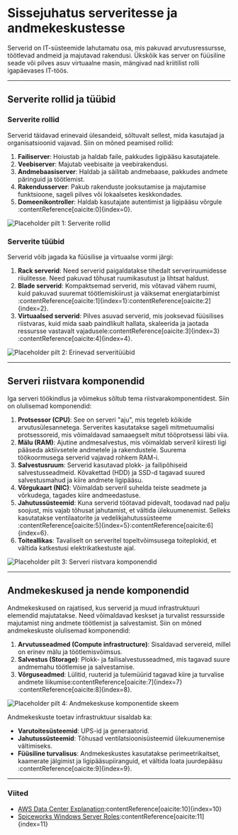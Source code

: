 # Sissejuhatus serveritesse ja andmekeskustesse

Serverid on IT-süsteemide lahutamatu osa, mis pakuvad arvutusressursse, töötlevad andmeid ja majutavad rakendusi. Ükskõik kas server on füüsiline seade või pilves asuv virtuaalne masin, mängivad nad kriitilist rolli igapäevases IT-töös.

---

## **Serverite rollid ja tüübid**

### **Serverite rollid**

Serverid täidavad erinevaid ülesandeid, sõltuvalt sellest, mida kasutajad ja organisatsioonid vajavad. Siin on mõned peamised rollid:

1. **Failiserver**: Hoiustab ja haldab faile, pakkudes ligipääsu kasutajatele.
2. **Veebiserver**: Majutab veebisaite ja veebirakendusi.
3. **Andmebaasiserver**: Haldab ja säilitab andmebaase, pakkudes andmete päringuid ja töötlemist.
4. **Rakendusserver**: Pakub rakenduste jooksutamise ja majutamise funktsioone, sageli pilves või lokaalsetes keskkondades.
5. **Domeenikontroller**: Haldab kasutajate autentimist ja ligipääsu võrgule&#8203;:contentReference[oaicite:0]{index=0}.

![Placeholder pilt 1: Serverite rollid](#)

### **Serverite tüübid**

Serverid võib jagada ka füüsilise ja virtuaalse vormi järgi:

1. **Rack serverid**: Need serverid paigaldatakse tihedalt serveriruumidesse riiulitesse. Need pakuvad tõhusat ruumikasutust ja lihtsat haldust.
2. **Blade serverid**: Kompaktsemad serverid, mis võtavad vähem ruumi, kuid pakuvad suuremat töötlemiskiirust ja väiksemat energiatarbimist&#8203;:contentReference[oaicite:1]{index=1}&#8203;:contentReference[oaicite:2]{index=2}.
3. **Virtuaalsed serverid**: Pilves asuvad serverid, mis jooksevad füüsilises riistvaras, kuid mida saab paindlikult hallata, skaleerida ja jaotada ressursse vastavalt vajadusele&#8203;:contentReference[oaicite:3]{index=3}&#8203;:contentReference[oaicite:4]{index=4}.

![Placeholder pilt 2: Erinevad serveritüübid](#)

---

## **Serveri riistvara komponendid**

Iga serveri töökindlus ja võimekus sõltub tema riistvarakomponentidest. Siin on olulisemad komponendid:

1. **Protsessor (CPU)**: See on serveri "aju", mis tegeleb kõikide arvutusülesannetega. Serverites kasutatakse sageli mitmetuumalisi protsessoreid, mis võimaldavad samaaegselt mitut tööprotsessi läbi viia.
2. **Mälu (RAM)**: Ajutine andmesalvestus, mis võimaldab serveril kiiresti ligi pääseda aktiivsetele andmetele ja rakendustele. Suurema töökoormusega serverid vajavad rohkem RAM-i.
3. **Salvestusruum**: Serverid kasutavad plokk- ja failipõhiseid salvestusseadmeid. Kõvakettad (HDD) ja SSD-d tagavad suured salvestusmahud ja kiire andmete ligipääsu.
4. **Võrgukaart (NIC)**: Võimaldab serveril suhelda teiste seadmete ja võrkudega, tagades kiire andmeedastuse.
5. **Jahutussüsteemid**: Kuna serverid töötavad pidevalt, toodavad nad palju soojust, mis vajab tõhusat jahutamist, et vältida ülekuumenemist. Selleks kasutatakse ventilaatorite ja vedelikjahutussüsteeme&#8203;:contentReference[oaicite:5]{index=5}&#8203;:contentReference[oaicite:6]{index=6}.
6. **Toiteallikas**: Tavaliselt on serveritel topeltvõimsusega toiteplokid, et vältida katkestusi elektrikatkestuste ajal.

![Placeholder pilt 3: Serveri riistvara komponendid](#)

---

## **Andmekeskused ja nende komponendid**

Andmekeskused on rajatised, kus serverid ja muud infrastruktuuri elemendid majutatakse. Need võimaldavad keskset ja turvalist ressursside majutamist ning andmete töötlemist ja salvestamist. Siin on mõned andmekeskuste olulisemad komponendid:

1. **Arvutusseadmed (Compute infrastructure)**: Sisaldavad servereid, millel on erinev mälu ja töötlemisvõimsus.
2. **Salvestus (Storage)**: Plokk- ja failisalvestusseadmed, mis tagavad suure andmemahu töötlemise ja salvestamise.
3. **Võrguseadmed**: Lülitid, ruuterid ja tulemüürid tagavad kiire ja turvalise andmete liikumise&#8203;:contentReference[oaicite:7]{index=7}&#8203;:contentReference[oaicite:8]{index=8}.

![Placeholder pilt 4: Andmekeskuse komponentide skeem](#)

Andmekeskuste toetav infrastruktuur sisaldab ka:
- **Varutoitesüsteemid**: UPS-id ja generaatorid.
- **Jahutussüsteemid**: Tõhusad ventilatsioonisüsteemid ülekuumenemise vältimiseks.
- **Füüsiline turvalisus**: Andmekeskustes kasutatakse perimeetrikaitset, kaamerate jälgimist ja ligipääsupiiranguid, et vältida loata juurdepääsu&#8203;:contentReference[oaicite:9]{index=9}.

---

### **Viited**

- [AWS Data Center Explanation](https://aws.amazon.com/what-is/data-center/)&#8203;:contentReference[oaicite:10]{index=10}
- [Spiceworks Windows Server Roles](https://community.spiceworks.com/t/windows-server-roles-understanding-the-basics/970672)&#8203;:contentReference[oaicite:11]{index=11}

